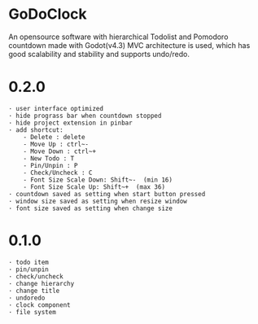 # GoDoClock
An opensource software with hierarchical Todolist and Pomodoro countdown made with Godot(v4.3)
MVC architecture is used, which has good scalability and stability and supports undo/redo.



# 0.2.0
	· user interface optimized
	· hide prograss bar when countdown stopped
	· hide project extension in pinbar
	· add shortcut:
		- Delete : delete
		- Move Up : ctrl~-
		- Move Down : ctrl~+
		- New Todo : T
		- Pin/Unpin : P
		- Check/Uncheck : C
		- Font Size Scale Down: Shift~-  (min 16)
		- Font Size Scale Up: Shift~+  (max 36)
	· countdown saved as setting when start button pressed
	· window size saved as setting when resize window
	· font size saved as setting when change size
	
# 0.1.0
	· todo item
	· pin/unpin
	· check/uncheck
	· change hierarchy
	· change title
	· undoredo
	· clock component
 	· file system
	
